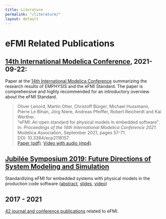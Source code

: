 ```yaml
---
title: Literature
permalink: "/literature/"
layout: default
---
```


# eFMI Related Publications

## [14th International Modelica Conference](https://2021.international.conference.modelica.org/), 2021-09-22:

Paper at the [14th International Modelica Conference](https://2021.international.conference.modelica.org/) summarizing the research results of EMPHYSIS and the eFMI Standard. The paper is comprehensive and highly recommended for
an introductory overview about the eFMI Standard.

 > Oliver Lenord, Martin Otter, Christoff Bürger, Michael Hussmann, Pierre Le Bihan, Jörg Niere, Andreas Pfeiffer, Robert Reicherdt and Kai Werther.<br>
 > "eFMI: An open standard for physical models in embedded software".<br>
 > In: _Proceedings of the 14th International Modelica Conference 2021_.<br>
 > Modelica Association, September 2021, pages 57-71.<br>
 > DOI: 10.3384/ecp2118157.<br>[Paper (pdf)](https://emphysis.github.io/pages/downloads/Modelica-Conference-2021-paper.pdf). [Video with audio (mp4)](https://emphysis.github.io/pages/downloads/Modelica-Conference-2021-paper.mp4).

## [Jubilée Symposium 2019: Future Directions of System Modeling and Simulation](https://modelica.github.io/Symposium2019/program.html)

Standardizing eFMI for embedded systems with physical models in the production code software
([abstract](https://modelica.github.io/Symposium2019/abstracts/lenord.html), [slides](https://modelica.github.io/Symposium2019/slides/jubilee-symposium-2019-slides-lenord.pdf), [video](https://youtu.be/SljwTeDRg2M))


## 2017 - 2021

[42 journal and conference publications](https://emphysis.github.io/pages/EMPHYSIS_List-of-Publications.pdf) related to eFMI.
